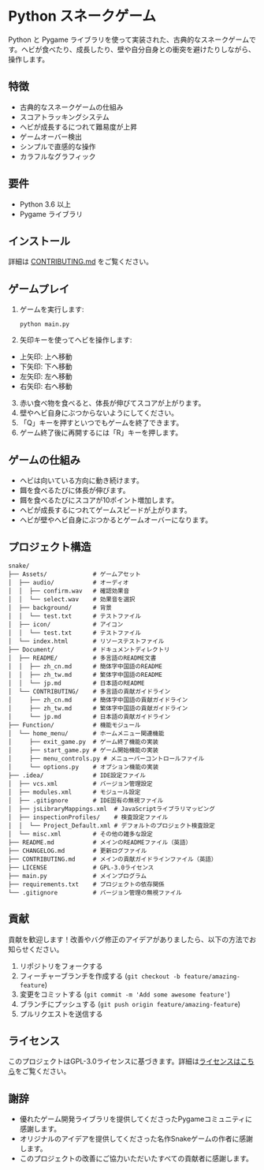 # Python スネークゲーム

Python と Pygame ライブラリを使って実装された、古典的なスネークゲームです。ヘビが食べたり、成長したり、壁や自分自身との衝突を避けたりしながら、操作します。

## 特徴

- 古典的なスネークゲームの仕組み
- スコアトラッキングシステム
- ヘビが成長するにつれて難易度が上昇
- ゲームオーバー検出
- シンプルで直感的な操作
- カラフルなグラフィック

## 要件

- Python 3.6 以上
- Pygame ライブラリ

## インストール

詳細は [CONTRIBUTING.md](../CONTRIBUTING/jp.md) をご覧ください。

## ゲームプレイ

1. ゲームを実行します:
   ```
   python main.py
   ```

2. 矢印キーを使ってヘビを操作します:
  - 上矢印: 上へ移動
  - 下矢印: 下へ移動
  - 左矢印: 左へ移動
  - 右矢印: 右へ移動

3. 赤い食べ物を食べると、体長が伸びてスコアが上がります。
4. 壁やヘビ自身にぶつからないようにしてください。
5. 「Q」キーを押すといつでもゲームを終了できます。
6. ゲーム終了後に再開するには「R」キーを押します。

## ゲームの仕組み

- ヘビは向いている方向に動き続けます。
- 餌を食べるたびに体長が伸びます。
- 餌を食べるたびにスコアが10ポイント増加します。
- ヘビが成長するにつれてゲームスピードが上がります。
- ヘビが壁やヘビ自身にぶつかるとゲームオーバーになります。

## プロジェクト構造

```
snake/
├── Assets/             # ゲームアセット
│  ├── audio/           # オーディオ
│  │  ├── confirm.wav   # 確認効果音
│  │  └── select.wav    # 効果音を選択
│  ├── background/      # 背景
│  │  └── test.txt      # テストファイル
│  ├── icon/            # アイコン
│  │  └── test.txt      # テストファイル
│  └── index.html       # リソーステストファイル
├── Document/           # ドキュメントディレクトリ
│  ├── README/          # 多言語のREADME文書
│  │  ├── zh_cn.md      # 簡体字中国語のREADME
│  │  ├── zh_tw.md      # 繁体字中国語のREADME
│  │  └── jp.md         # 日本語のREADME
│  └── CONTRIBUTING/    # 多言語の貢献ガイドライン
│     ├── zh_cn.md      # 簡体字中国語の貢献ガイドライン
│     ├── zh_tw.md      # 繁体字中国語の貢献ガイドライン
│     └── jp.md         # 日本語の貢献ガイドライン
├── Function/           # 機能モジュール
│  └── home_menu/       # ホームメニュー関連機能
│     ├── exit_game.py  # ゲーム終了機能の実装
│     ├── start_game.py # ゲーム開始機能の実装
│     ├── menu_controls.py # メニューバーコントロールファイル
│     └── options.py    # オプション機能の実装
├── .idea/              # IDE設定ファイル
│  ├── vcs.xml          # バージョン管理設定
│  ├── modules.xml      # モジュール設定
│  ├── .gitignore       # IDE固有の無視ファイル
│  ├── jsLibraryMappings.xml  # JavaScriptライブラリマッピング
│  ├── inspectionProfiles/    # 検査設定ファイル
│  │  └── Project_Default.xml # デフォルトのプロジェクト検査設定
│  └── misc.xml         # その他の雑多な設定
├── README.md           # メインのREADMEファイル（英語）
├── CHANGELOG.md        # 更新ログファイル
├── CONTRIBUTING.md     # メインの貢献ガイドラインファイル（英語）
├── LICENSE             # GPL-3.0ライセンス
├── main.py             # メインプログラム
├── requirements.txt    # プロジェクトの依存関係
└── .gitignore          # バージョン管理の無視ファイル
```

## 貢献

貢献を歓迎します！改善やバグ修正のアイデアがありましたら、以下の方法でお知らせください。

1. リポジトリをフォークする
2. フィーチャーブランチを作成する (`git checkout -b feature/amazing-feature`)
3. 変更をコミットする (`git commit -m 'Add some awesome feature'`)
4. ブランチにプッシュする (`git push origin feature/amazing-feature`)
5. プルリクエストを送信する

## ライセンス

このプロジェクトはGPL-3.0ライセンスに基づきます。詳細は[ライセンスはこちら](../../LICENSE)をご覧ください。

## 謝辞

- 優れたゲーム開発ライブラリを提供してくださったPygameコミュニティに感謝します。
- オリジナルのアイデアを提供してくださった名作Snakeゲームの作者に感謝します。
- このプロジェクトの改善にご協力いただいたすべての貢献者に感謝します。